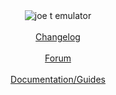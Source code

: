 <div align="center">
<img src="https://cdn.jsdelivr.net/gh/joethun/joetemulator@main/joetemulator.svg" alt="joe t emulator"/>
</div><br>
<div align="center">
<a href="https://github.com/joethun/joetemulator/wiki/Changelog">Changelog</a><br><br>
<a href="https://github.com/joethun/joetemulator/discussions">Forum</a><br><br>
<a href="https://github.com/joethun/joetemulator/wiki/Documentation-%7C-Guides">Documentation/Guides</a>
</div>
